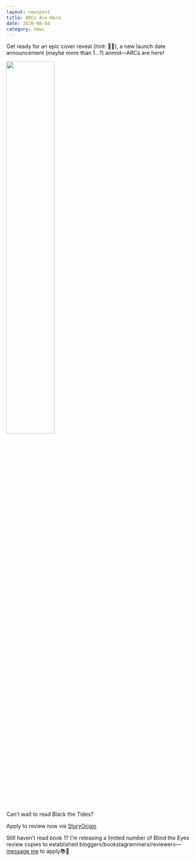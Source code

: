 ```yaml
---
layout: newspost
title: ARCs Are Here
date: 2020-08-04
category: news
---
```


Get ready for an epic cover reveal (hint: 🐉🐙), a new launch date announcement (maybe more than 1...?) annnd—ARCs are here!

<a href="https://storyoriginapp.com/reviewcopies/718a8197-85d7-4a32-be00-6614876ffc20" target="_blank"><img src="https://mcusercontent.com/5d9ccc35d544fcc85135fb8ae/images/d11d93f3-c993-4e87-b193-41cbb0da5d0e.png" style="width:50%;"></a>

Can’t wait to read Black the Tides?

Apply to review now via [StoryOrigin](https://storyoriginapp.com/reviewcopies/718a8197-85d7-4a32-be00-6614876ffc20)

Still haven’t read book 1? I’m releasing a limited number of Blind the Eyes review copies to established bloggers/bookstagrammers/reviewers—[message me](mailto:kaiewrites@gmail.com) to apply📚🎉

